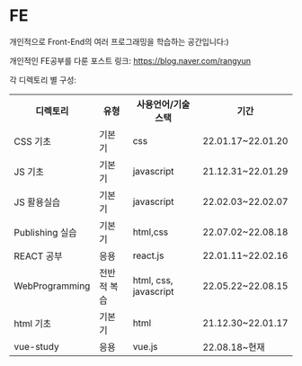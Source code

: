 # FE
개인적으로 Front-End의 여러 프로그래밍을 학습하는 공간입니다:)

개인적인 FE공부를 다룬 포스트 링크: https://blog.naver.com/rangyun

각 디렉토리 별 구성:

<table>
  <tr>
    <th>디렉토리</th>
    <th>유형</th>
    <th>사용언어/기술스택</th>
    <th>기간</th>
  </tr>
  <tr>
    <td>CSS 기초</td>
    <td>기본기</td>
    <td>css</td>
    <td>22.01.17~22.01.20</td>
  </tr>
   <tr>
    <td>JS 기초</td>
    <td>기본기</td>
    <td>javascript</td>
    <td>21.12.31~22.01.29</td>
  </tr>
   <tr>
    <td>JS 활용실습</td>
    <td>기본기</td>
    <td>javascript</td>
    <td>22.02.03~22.02.07</td>
  </tr>
  <tr>
    <td>Publishing 실습</td>
    <td>기본기</td>
    <td>html,css</td>
    <td>22.07.02~22.08.18</td>
  </tr>
  <tr>
    <td>REACT 공부</td>
    <td>응용</td>
    <td>react.js</td>
    <td>22.01.11~22.02.16</td>
  </tr>
   <tr>
    <td>WebProgramming</td>
    <td>전반적 복습</td>
    <td>html, css, javascript</td>
    <td>22.05.22~22.08.15</td>
  </tr>
   <tr>
    <td>html 기초</td>
    <td>기본기</td>
    <td>html</td>
    <td>21.12.30~22.01.17</td>
  </tr>
   <tr>
    <td>vue-study</td>
    <td>응용</td>
    <td>vue.js</td>
    <td>22.08.18~현재</td>
  </tr>
</table>
